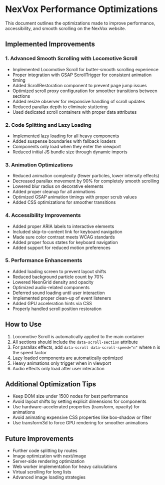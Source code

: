 # NexVox Performance Optimizations

This document outlines the optimizations made to improve performance, accessibility, and smooth scrolling on the NexVox website.

## Implemented Improvements

### 1. Advanced Smooth Scrolling with Locomotive Scroll
- Implemented Locomotive Scroll for butter-smooth scrolling experience
- Proper integration with GSAP ScrollTrigger for consistent animation timing
- Added ScrollRestoration component to prevent page jump issues
- Optimized scroll proxy configuration for smoother transitions between sections
- Added resize observer for responsive handling of scroll updates
- Reduced parallax depth to eliminate stuttering
- Used dedicated scroll containers with proper data attributes

### 2. Code Splitting and Lazy Loading
- Implemented lazy loading for all heavy components
- Added suspense boundaries with fallback loaders
- Components only load when they enter the viewport
- Reduced initial JS bundle size through dynamic imports

### 3. Animation Optimizations
- Reduced animation complexity (fewer particles, lower intensity effects)
- Decreased parallax movement by 90% for completely smooth scrolling
- Lowered blur radius on decorative elements
- Added proper cleanup for all animations
- Optimized GSAP animation timings with proper scrub values
- Added CSS optimizations for smoother transitions

### 4. Accessibility Improvements
- Added proper ARIA labels to interactive elements
- Included skip-to-content link for keyboard navigation
- Made sure color contrast meets WCAG standards
- Added proper focus states for keyboard navigation
- Added support for reduced motion preferences

### 5. Performance Enhancements
- Added loading screen to prevent layout shifts
- Reduced background particle count by 70%
- Lowered NeonGrid density and opacity
- Optimized audio-related components
- Deferred sound loading until user interaction
- Implemented proper clean-up of event listeners
- Added GPU acceleration hints via CSS
- Properly handled scroll position restoration

## How to Use
1. Locomotive Scroll is automatically applied to the main container
2. All sections should include the `data-scroll-section` attribute
3. For parallax effects, add `data-scroll data-scroll-speed="n"` where n is the speed factor
4. Lazy loaded components are automatically optimized
5. Heavy animations only trigger when in viewport
6. Audio effects only load after user interaction

## Additional Optimization Tips
- Keep DOM size under 1500 nodes for best performance
- Avoid layout shifts by setting explicit dimensions for components
- Use hardware-accelerated properties (transform, opacity) for animations
- Avoid animating expensive CSS properties like box-shadow or filter
- Use transform3d to force GPU rendering for smoother animations

## Future Improvements
- Further code splitting by routes
- Image optimization with next/image
- Server-side rendering optimization
- Web worker implementation for heavy calculations
- Virtual scrolling for long lists
- Advanced image loading strategies 